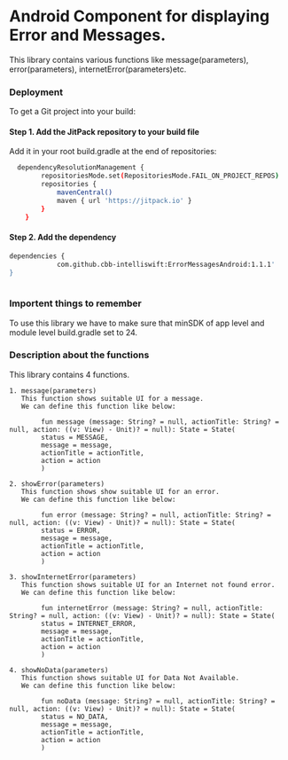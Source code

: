 
# Android Component for displaying Error and Messages.
 
This library contains various functions like message(parameters), error(parameters), internetError(parameters)etc.
### Deployment
 
To get a Git project into your build:
 
#### Step 1. Add the JitPack repository to your build file
 
Add it in your root build.gradle at the end of repositories:
 
```bash
  dependencyResolutionManagement {
		repositoriesMode.set(RepositoriesMode.FAIL_ON_PROJECT_REPOS)
		repositories {
			mavenCentral()
			maven { url 'https://jitpack.io' }
		}
	}
```
 
#### Step 2. Add the dependency
 
```bash
dependencies {
	        com.github.cbb-intelliswift:ErrorMessagesAndroid:1.1.1'
}
 
```
 
### Importent things to remember
 
To use this library we have to make sure that minSDK of app level and module level build.gradle set to 24.
 
 
### Description about the functions
 
This library contains 4 functions.
 
    1. message(parameters)
       This function shows suitable UI for a message.
       We can define this function like below:
 
            fun message (message: String? = null, actionTitle: String? = null, action: ((v: View) - Unit)? = null): State = State(
            status = MESSAGE,
            message = message,
            actionTitle = actionTitle,
            action = action
            )
 
    2. showError(parameters)
       This function shows show suitable UI for an error.
       We can define this function like below:
 
            fun error (message: String? = null, actionTitle: String? = null, action: ((v: View) - Unit)? = null): State = State(
            status = ERROR,
            message = message,
            actionTitle = actionTitle,
            action = action
            )

    3. showInternetError(parameters)
       This function shows suitable UI for an Internet not found error.
       We can define this function like below:
 
            fun internetError (message: String? = null, actionTitle: String? = null, action: ((v: View) - Unit)? = null): State = State(
            status = INTERNET_ERROR,
            message = message,
            actionTitle = actionTitle,
            action = action
            )

    4. showNoData(parameters)
       This function shows suitable UI for Data Not Available.
       We can define this function like below:
 
            fun noData (message: String? = null, actionTitle: String? = null, action: ((v: View) - Unit)? = null): State = State(
            status = NO_DATA,
            message = message,
            actionTitle = actionTitle,
            action = action
            )
